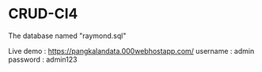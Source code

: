 # CRUD-CI4

The database named "raymond.sql"

Live demo : https://pangkalandata.000webhostapp.com/
username : admin
password : admin123
